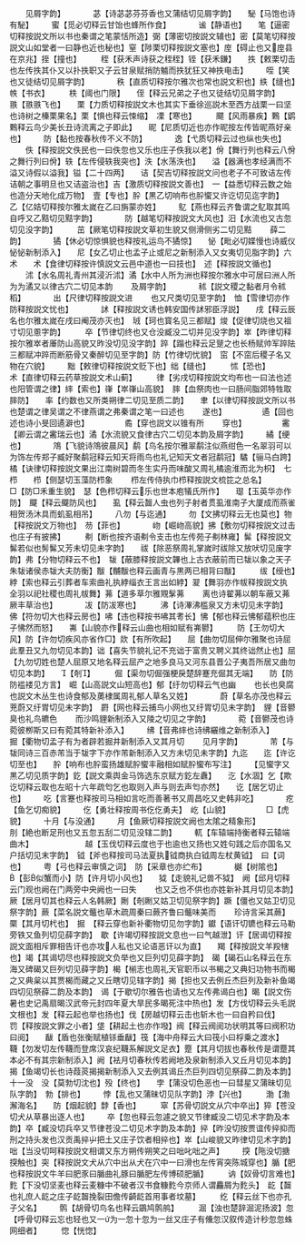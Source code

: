 <!-- { "loadSidebar": true } -->
　　见屑字韵】　　　　苾【诗苾苾芬芬香也又蒲结切见屑字韵】　　駜【马饱也诗有駜】
　　蜜【觅必切释云甘饴也蜂所作食】　　　　谧【静语也】　　笔【逼密切释按説文所以书也秦谓之笔蒙恬所造】弼【薄密切按説文辅也】密【莫笔切释按説文山如堂者一曰静也近也秘也】窒【陟栗切释按説文塞也】庢【碍止也又庢县在京兆】挃【撞也】　　　秷【获禾声诗获之秷秷】铚【获禾鎌】　　抶【敕栗切击也左传抶其仆又以扑抶职又子云甘泉赋捎防魖而抶犹狂又神抶电击】
　　咥【笑也又徒结切见屑字韵】　　　　秩【直质切释按尔雅次也常也説文积也】紩【缝也】　　　帙【书衣】　　　柣【阈也门限】　　侄【释云兄弟之子也又徒结切见屑字韵】　　翐【翐翐飞也】　　栗【力质切释按説文木也其实下垂徐巡説木至西方战栗一曰坚也诗树之榛栗果名】栗【惧也释云悚缩】　凓【寒也】　　　飃【风雨暴疾】鷅【鹠鷅释云鸟少美长丑诗流离之子即此】　　昵【尼质切近也亦作昵按左传皆昵燕好亲也】
　　防【黏也按春秋传不义不防】　　　　逸【弋质切释云过也纵也失也】
　　佚【释按説文佚民也一曰佚忽也又乐也庄子佚我以老】佾【舞行列也释云八佾之舞行列曰佾】轶【左传侵轶我突也】泆【水荡泆也】　　溢【器满也孝经满而不溢又诗假以溢我】镒【二十四两】　　诘【契吉切释按説文问也老子不可致诘左传诘朝之事明旦也又诘盗治也】吉【激质切释按説文善也】　一【益悉切释云数之始也造分天地化成万物】　壹【专也】肸【黒乙切响布也肸蠁又许讫切见迄字韵】　　乙【亿姞切释按尔雅太嵗在乙曰旃蒙亦姓】
　　鳦【燕也释云齐鲁谓之鳦取其鸣自呼又乙黠切见黠字韵】　　　　防【越笔切释按説文大风也】汨【水流也又古忽切见没字韵】　　　茁【厥笔切释按説文草初生貌又侧滑侧劣二切见黠
　　薛二韵】　　　　獝【休必切惊惧貌也释按礼运鸟不獝惊】　　怭【毗必切媟慢也诗威仪怭怭新制添入】　　尼【女乙切止也孟子止或尼之新制添入又女夷切见脂字韵】六术　　术【食律切释按许慎説文云邑中道也一曰技也】　述【释按説文循也】
　　沭【水名周礼青州其浸沂沭】潏【水中人所为洲也释按尔雅水中可居曰洲人所为为潏又以律古穴二切见本韵
　　及屑字韵】　　　　秫【説文稷之黏者月令秫稻】　　　　出【尺律切释按説文进
　　也又尺类切见至字韵】　恤【雪律切亦作防释按説文忧也】　　　　訹【释按説文诱也韩安国传訹邪臣浮説】　　戌【释云辰名也尔雅太嵗在戌曰阉茂亦灭也】　珬【珂也寳名见三都赋】焌【促律切烧也又祖寸切见慁字韵】　　　卒【节律切终也又仓没臧没二切并见没字韵】崒【昨律切释按尔雅崒者厜防山高貌又昨没切见没字韵】踤【蹋也释云足蹵之也长杨赋帅军踤阹三都赋冲踤而断筋骨又秦醉切见至字韵】防【竹律切忧貌】　窋【不窋后稷子名又物在穴貌】
　　黜【敕律切释按説文贬下也】绌【缝也】　　　怵【恐也】　　　术【直律切释云药草按説文术山蓟】　　　律【劣戌切释按説文均布也一曰法也述也阳管谓之律】繂【索也】嵂【崒嵂山高貌】　膟【血祭肉也一曰肠间脂郊特牲取膟防】　　率【约数也又所类朔律二切见至质二韵】　　聿【以律切释按説文所以书也楚谓之律吴谓之不律燕谓之弗秦谓之笔一曰述也
　　遂也】　　　　　遹【回也述也诗小旻回遹澼也】　　　　　矞【穿也説文以锥有所
　　穿也】　　　　　霱【卿云谓之霱瑞云也】潏【水流貌又食律古穴二切见本韵及屑字韵】
　　繘【绠也】　　　　鴪【飞貌诗鴪彼晨风】鹬【鸟名按尔雅翠鹬注似燕绀色一名翠羽可以为饰左传郑子臧好聚鹬冠释云知天将雨鸟也礼记知天文者冠鹬冠】驈【骊马白跨】　　橘【诀律切释按説文果出江南树碧而冬生实丹而味酸又周礼橘逾淮而北为枳】　七栉　　栉【侧瑟切玉藻防栉象
　　栉左传侍执巾栉释按説文梳笓之总名】　　　　□【防□禾重生貌】　瑟【色栉切释云乐也世本庖犠氏所作】　　璱【玉英华亦作防】　飋【释云飋防风也】　　虱【释云齧人虫也列子射者贯虱淮南子大厦成而燕雀相贺汤沐具而虮虱相吊】
　　八勿【与迄通】
　　勿【文拂切释云无也莫也】物【释按説文万物也】　芴【菲也】　　　　岉【崛岉高貌】拂【敷勿切释按説文过击也庄子有披拂】　　　刜【断也按齐语刜令支击也左传苑子刜林雍】髴【释按説文髴若似也髣髴又芳未切见未字韵】　　祓【除恶祭周礼掌嵗时祓除又放吠切见废字韵】弗【分物切释云不也】　韨【蔽膝释按説文韠也上古衣蔽前而已韨以象之天子朱韨诸侯赤韨大夫防衡】黻【黼黻也释云画青与黒两已相背曰黻】　　　绂【绶也】　　　綍【索也释云引葬者车索曲礼执綍缁衣王言出如綍】翇【舞羽亦作帗释按説文执　全羽以祀社稷也周礼帗舞】茀【道多草尔雅覭髳茀
　　离也诗翟茀以朝车蔽又茀厥丰草治也】　　　　冹【防冹寒也】　　　沸【诗滭沸槛泉又方未切见未字韵】　　　佛【符勿切大也释云房也】咈【违也释按书咈其耉长】怫【郁也释云怫郁蕴积也庄子怫然而怒】　　岪【山貌亦作释云山曲也相如赋有岪鬰】　　　防【王勿切大风】防【许勿切疾风亦省作□】欻【有所吹起】　　屈【曲勿切屈伸尔雅聚也诗屈此羣丑又九勿切见本韵】诎【喜失节貌礼记不充诎于富贵又聘义其终诎然止也】屈【九勿切姓也楚人屈原又地名释云屈产之地多良马又河东县晋公子夷吾所居又曲勿切见本韵】　　【剞】　　　倔【渠勿切倔强梗戾楚辞蹇充倔其无端】　　防【防防褴褛见方言】　崛【山高説文山短高也】郁【纡勿切释云气也幽
　　也长也臭腐也説文木丛生也诗食郁及薁棣属周礼郁人草名又姓】　　　　蔚【草名亦茂也释云茺蔚又纡胃切见未字韵】　罻【网也释云捕鸟小网也又纡胃切见未字韵】　貍【音鬰臭也礼鸟皫色
　　而沙鸣貍新制添入又陵之切见之字韵】　　　　菀【音鬰茂也诗菀彼栁斯又曰有菀其特新补添入】
　　绋【音弗繂也诗绋纚维之新制添入】　　　　掘【衢物切孟子有为者辟若掘井新制添入又其月切
　　见月字韵】　　　　芾【与韨同诗三百赤芾当于韨字下亦作芾新制添入又方未切见未字韵】九迄　　迄【许讫切至也】　　肸【响布也肸蛮扬雄赋肸蠁丰融相如赋肸蠁布写注】
　　【见蠁字又黒乙切见质字韵】釳【説文乘舆金马饰选东京赋方釳左纛】　　汔【水涸】乞【欺讫切释云取也左昭十六年疏匄乞也取则入声与则去声匄亦然】　　讫【居乞切止也】
　　吃【言蹇也释按司马相如言吃而善著书又周昌吃又史韩非吃】　　　　疙【鱼乞切痴貌】
　　仡【勇壮释按周书仡仡勇夫】　屹【山貌】　　　　　□【虎貌】
　　十月【与没通】
　　月【鱼厥切释按説文阙也太隂之精象形】　　　　　刖【絶也断足刑也又五忽五刮二切见没辖二韵】
　　軏【车辕端持衡者释云辕端曲木】　　　　　　　越【玉伐切释云度也于也逾也又扬也又姓句践之后亦国名又户括切见末字韵】　钺【斧也释按司马法夏执钺商执白钺周左杖黄钺】　曰【词也】
　　粤【弓也释云审慎之词】　防【采章也亦纻布】　　　　樾【树隂也】　　　【彭似蟹而小】防【许月切小风也】　　狘【走貌礼记兽不狘】　阙【邱月切释云门观也阙在门两旁中央阙也一曰失
　　也又乏也不供也亦姓新补其月切见本韵】　　　　　厥【居月切其也释云人名韩厥】劂【剞劂又姑卫切见祭字韵】蹶【僵也又姑卫切见祭字韵】蕨【菜名説文虌也草木疏周秦曰蕨齐鲁曰虌味美而
　　珍诗言采其蕨】　　　　橜【其月切杙也】　掘　【释云穿也新补衢物切见勿字韵】钀【语讦切镳也释云马勒旁铁又鱼列切见薛字韵】　歇【许竭切释按説文息也一曰气越泄】讦【居谒切释按説文面相斥罪相告讦也亦攻人私也又论语恶讦以为直】　　羯【释按説文羊羖犗也】竭【其谒切尽也释按説文负举也又巨列切见薛字韵】　碣【碣石山名释云在东海又碑碣又巨列切见薛字韵】楬【椾志也周礼天官职币以书楬之又典妇功物书而楬之又典枲以其贾楬而藏之又丘瞎切见辖字韵】揭【担也又去例丘杰巨列及新补鱼竭四切见祭薛二韵及本韵】　谒【于歇切尔雅告也请也又左传弗谒白也】暍【説文伤暑也史记禹扇暍汉武帝元封四年夏大旱民多暍死注中热也】发【方伐切释云头毛説文根也】发【释云起也举也扬也】伐【房越切释云击也斩木也一曰自矜曰伐】　　罚【释按説文罪之小者】垡【耕起土也亦作墢】阀【释云阀阅功状明其等曰阀积功曰阅】　　瞂【盾也张衡赋植铩垂瞂】筏【海中舟释云大曰筏小曰桴乗之渡水】　　韈【勿发切左传韈而登席汉哀纪韈系解説文足衣】蹷【其月切拔也春秋传是谓蹷其本必不有其宗新制添入】阙【袪月切春秋传若阙地及泉新制添入又丘月切见本韵】揭【鱼竭切长也诗葭菼揭揭新制添入又去例其谒丘杰巨列四切见祭薛二韵及本韵】　十一没　没【莫勃切沈也】殁【终也】　　孛【蒲没切色恶也一曰彗星又蒲昧切见队字韵】　勃【排也】
　　悖【乱也又蒲昧切见队字韵】浡【兴也】　　　渤【渤澥海名】　　防【烟起貌】馞【香也】　　　窣【苏骨切説文从穴中卒出】猝【苍没切犬从草暴出逐人也】
　　卒【忽也释云忽遽之貌又节律臧没二切见术字韵及本韵】卒【臧没切兵卒又节律苍没二切见术字韵及本韵】捽【昨没切按贾谊传捽抑而刑之持头发也汉贡禹捽屮把土又庄子饮者相捽也】崒【山峻貌又昨律切见术字韵】　　　咄【当没切呵释按説文相谓又东方朔传朔笑之曰咄叱咄之声】
　　揬【陁没切搪揬触也】突【释按説文犬从穴中出从犬在穴中一曰滑也左传宵突陈城穿也】腯【肥也释按説文牛羊曰肥豕曰腯曲礼豚曰腯肥左传博硕肥腯】　　　讷【奴骨切言难也】麧【下没切坚麦也释云麦糠中不破者汉书食糠麧今京师人谓麤屑为麧头】　龁【齧也礼庶人龁之庄子龁齧挽裂田儋传齮龁首用事者坟墓】　　　纥【释云丝下也亦孔子父名】
　　鹘【胡骨切鸟名也释云鶌鸠鹘鸼】　　　淈【浊也楚辞淈泥扬波】忽【呼骨切释云忘也轻也又一为一忽十忽为一丝又庄子有儵忽汉叙传造计秒忽忽蛛网细者】　　　惚【恍惚】
